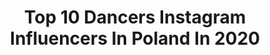 ---
title: Top 10 Dancers Instagram Influencers In Poland In 2020
description: >-
  Find top dancers Instagram influencers in Poland in 2020. Most popular hashtags: #model #polishgirl #selfie #fashion.
platform: Instagram
profiles:
  - username: "sonia_bulandra"
    fullname: >-
      s t o n k a
    location: "Poland"
    followers: 6983
    engagement: 1923
    commentsToLikes: 0.069982
    id: ck8t1rjdtwr0n0j78jg3qvza9
    verified: false
    hashtags: "#model, #hsstyle, #outfitsociety, #vscocam"
  - username: "trishka92"
    fullname: >-
      photomodel
    location: "Poland"
    followers: 156458
    engagement: 409
    commentsToLikes: 0.043573
    id: ck5c4f2qx17vf0i11vnznuyej
    verified: false
    hashtags: "#bloggerstyle, #gym, #pajamas, #beauty"
  - username: "alessa_vu"
    fullname: >-
      Aleksandra ⚪️ Gdańsk
    location: "Poland"
    followers: 43589
    engagement: 397
    commentsToLikes: 0.061751
    id: ck6txi5z5xz7h0j71bovfkv0v
    verified: false
    hashtags: "#polskadziewczyna, #autopomocprzedzakupem, #valentines, #szpilki"
  - username: "biernatagata"
    fullname: >-
      MISS WORLD POLAND 2018👑
    location: "Poland"
    followers: 80254
    engagement: 324
    commentsToLikes: 0.057907
    id: ck0udl13djf8y0i196fnwovvx
    verified: true
    hashtags: "#jewellery, #timek, #yoga, #classy"
  - username: "aidualkylno"
    fullname: >-
      Klaudia Jóźwiak
    location: "Poland"
    followers: 15991
    engagement: 1018
    commentsToLikes: 0.030270
    id: ck8t6yr61f3xl0j78p4y19drf
    verified: false
    hashtags: "#odbijanakwarantannie, #white, #snow, #vibe"
  - username: "kroczka"
    fullname: >-
      Top 10 Miss Polonia 2019
    location: "Poland"
    followers: 7386
    engagement: 1427
    commentsToLikes: 0.034009
    id: ck5chvcobrjeu0i119sgmrnx3
    verified: false
    hashtags: "#model, #chill, #photography, #me"
  - username: "rithabarbaritha"
    fullname: >-
      Ritha Barbaritha
    location: "Poland"
    followers: 8986
    engagement: 690
    commentsToLikes: 0.092480
    id: ck8t8sc7blm2f0j7805ldpedp
    verified: false
    hashtags: "#bezsennosc, #ojosnegros, #poledancelover, #sesjakobieca"
  - username: "majkel_kalcowski"
    fullname: >-
      MICHAL KALCOWSKI 🇵🇱
    location: "Poland"
    followers: 50439
    engagement: 514
    commentsToLikes: 0.039670
    id: ck5cd0cirib7o0i118v51uosy
    verified: false
    hashtags: "#workinprogress, #menstyle, #dancers, #gooddayforlovers"
  - username: "dagmarabryzekofficial"
    fullname: >-
      DagmaraBryzekOfficial
    location: "Poland"
    followers: 10482
    engagement: 1472
    commentsToLikes: 0.020114
    id: ck5zx2el877sm0i14a7rmuq9r
    verified: false
    hashtags: "#ram, #tbt, #kunadziei, #tb"
  - username: "jadwiga_koc"
    fullname: >-
      Jadzia Koc
    location: "Poland"
    followers: 14869
    engagement: 727
    commentsToLikes: 0.052820
    id: ck5q75m5w03910i11vsrc1o00
    verified: false
    hashtags: "#portraitspedia, #portraitstream, #portraitgames, #fun"
---